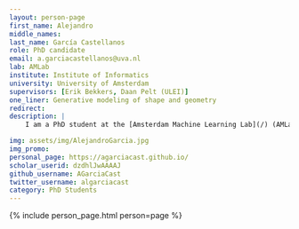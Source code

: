 ```yaml
---
layout: person-page
first_name: Alejandro
middle_names: 
last_name: García Castellanos
role: PhD candidate
email: a.garciacastellanos@uva.nl
lab: AMLab
institute: Institute of Informatics
university: University of Amsterdam
supervisors: [Erik Bekkers, Daan Pelt (ULEI)]
one_liner: Generative modeling of shape and geometry
redirect: 
description: |
    I am a PhD student at the [Amsterdam Machine Learning Lab](/) (AMLab) under the supervision of [Erik Bekkers](https://ebekkers.github.io/) (University of Amsterdam) and and co-supervision of [Daniël Pelt](https://dmpelt.github.io/) (University of Leiden). My research interest are the aplication of Topology, Geometry, and Algebra to the field of Representation Learning and Generative modeling of shapes.

img: assets/img/AlejandroGarcia.jpg
img_promo: 
personal_page: https://agarciacast.github.io/
scholar_userid: dzdhlJwAAAAJ
github_username: AGarciaCast
twitter_username: algarciacast
category: PhD Students 
---
```


{% include person_page.html person=page %}